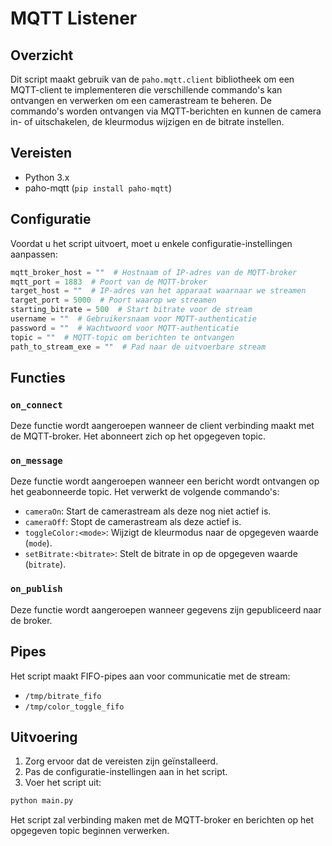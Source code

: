 # MQTT Listener

## Overzicht

Dit script maakt gebruik van de `paho.mqtt.client` bibliotheek om een MQTT-client te implementeren die verschillende commando's kan ontvangen en verwerken om een camerastream te beheren. De commando's worden ontvangen via MQTT-berichten en kunnen de camera in- of uitschakelen, de kleurmodus wijzigen en de bitrate instellen.

## Vereisten

- Python 3.x
- paho-mqtt (`pip install paho-mqtt`)

## Configuratie

Voordat u het script uitvoert, moet u enkele configuratie-instellingen aanpassen:

```python
mqtt_broker_host = ""  # Hostnaam of IP-adres van de MQTT-broker
mqtt_port = 1883  # Poort van de MQTT-broker
target_host = ""  # IP-adres van het apparaat waarnaar we streamen
target_port = 5000  # Poort waarop we streamen
starting_bitrate = 500  # Start bitrate voor de stream
username = ""  # Gebruikersnaam voor MQTT-authenticatie
password = ""  # Wachtwoord voor MQTT-authenticatie
topic = ""  # MQTT-topic om berichten te ontvangen
path_to_stream_exe = ""  # Pad naar de uitvoerbare stream
```

## Functies

### `on_connect`

Deze functie wordt aangeroepen wanneer de client verbinding maakt met de MQTT-broker. Het abonneert zich op het opgegeven topic.

### `on_message`

Deze functie wordt aangeroepen wanneer een bericht wordt ontvangen op het geabonneerde topic. Het verwerkt de volgende commando's:

- `cameraOn`: Start de camerastream als deze nog niet actief is.
- `cameraOff`: Stopt de camerastream als deze actief is.
- `toggleColor:<mode>`: Wijzigt de kleurmodus naar de opgegeven waarde (`mode`).
- `setBitrate:<bitrate>`: Stelt de bitrate in op de opgegeven waarde (`bitrate`).

### `on_publish`

Deze functie wordt aangeroepen wanneer gegevens zijn gepubliceerd naar de broker.

## Pipes

Het script maakt FIFO-pipes aan voor communicatie met de stream:

- `/tmp/bitrate_fifo`
- `/tmp/color_toggle_fifo`

## Uitvoering

1. Zorg ervoor dat de vereisten zijn geïnstalleerd.
2. Pas de configuratie-instellingen aan in het script.
3. Voer het script uit:

```sh
python main.py
```

Het script zal verbinding maken met de MQTT-broker en berichten op het opgegeven topic beginnen verwerken.

